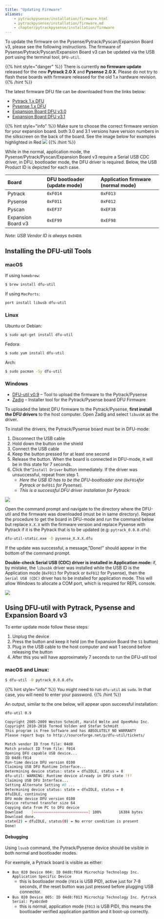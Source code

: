 ```yaml
---
title: "Updating Firmware"
aliases:
    - pytrackpysense/installation/firmware.html
    - pytrackpysense/installation/firmware.md
    - chapter/pytrackpysense/installation/firmware
---
```


To update the firmware on the Pysense/Pytrack/Pyscan/Expansion Board v3, please see the following instructions. The firmware of Pysense/Pytrack/Pyscan/Expansion Board v3 can be updated via the USB port using the terminal tool, `DFU-util`.

{{% hint style="danger" %}}
There is currently **no firmware update** released for the new **Pytrack 2.0 X** and **Pysense 2.0 X**. Please do not try to flash these boards with firmware released for the old 1.x hardware revision.
{{% /hint %}}

The latest firmware DFU file can be downloaded from the links below:

* [Pytrack 1.x DFU](https://software.pycom.io/findupgrade?key=pytrack.dfu&type=all&redirect=true)
* [Pysense 1.x DFU](https://software.pycom.io/findupgrade?key=pysense.dfu&type=all&redirect=true)
* [Expansion Board DFU v3.0](https://software.pycom.io/findupgrade?key=expansion3.dfu&type=all&redirect=true)
* [Expansion Board DFU v3.1](https://software.pycom.io/findupgrade?key=expansion31.dfu&type=all&redirect=true)


{{% hint style="info" %}}
  Make sure to choose the correct firmware version for your expansion board. both 3.0 and 3.1 versions have version numbers in the silkscreen on the back of the board. See the image below for examples highlighted in Red
  ![](/gitbook/assets/expansion_board_version.png)
{{% /hint %}}

While in the normal, application mode, the Pysense/Pytrack/Pyscan/Expansion Board v3 require a Serial USB CDC driver, in DFU, bootloader mode, the DFU driver is required. Below, the USB Product ID is depicted for each case.

| Board | DFU bootloader (update mode) | Application firmware (normal mode) |
| :--- | :--- | :--- |
| Pytrack | `0xF014` | `0xF013` |
| Pysense | `0xF011` | `0xF012` |
| Pyscan | `0xEF37` | `0xEF38` |
| Expansion Board v3 | `0xEF99` | `0xEF98` |

_Note: USB Vendor ID is always_ `0x04D8`_._

## Installing the DFU-util Tools

### macOS

If using `homebrew`:

```bash
$ brew install dfu-util
```

If using `MacPorts`:

```bash
port install libusb dfu-util
```

### Linux

Ubuntu or Debian:

```bash
$ sudo apt-get install dfu-util
```

Fedora:

```bash
$ sudo yum install dfu-util
```

Arch:

```bash
$ sudo pacman -Sy dfu-util
```

### Windows

* [DFU-util v0.9](http://dfu-util.sourceforge.net/releases/dfu-util-0.9-win64.zip) – Tool to upload the firmware to the Pytrack/Pysense
* [Zadig](http://zadig.akeo.ie/) – Installer tool for the Pytrack/Pysense board DFU Firmware

To uploaded the latest DFU firmware to the Pytrack/Pysense, **first install the DFU drivers** to the host computer. Open Zadig and select `libusbK` as the driver.

To install the drivers, the Pytrack/Pysense board must be in DFU-mode:

1. Disconnect the USB cable
2. Hold down the button on the shield
3. Connect the USB cable
4. Keep the button pressed for at least one second
5. Release the button. When the board is connected in DFU-mode, it will be in this state for 7 seconds.
6. Click the`“Install Driver` button immediately. If the driver was unsuccessful, repeat from step 1.
   * _Here the USB ID has to be the DFU-bootloader one (_`0xF014`_for Pytrack or_ `0xF011` _for Pysense)._
   * _This is a successful DFU driver installation for Pytrack:_

![](/gitbook/assets/pytrack_dfu_mode_zadig.png)

Open the command prompt and navigate to the directory where the DFU-util and the firmware was downloaded (must be in same directory). Repeat the procedure to get the board in DFU-mode and run the command below but replace `X.X.X` with the firmware version and replace Pysense with Pytrack if it is the Pytrack that is to be updated (e.g: `pytrack_0.0.8.dfu`):

```bash
dfu-util-static.exe -D pysense_X.X.X.dfu
```

If the update was successful, a message,"Done!" should appear in the bottom of the command prompt.

**Double-check Serial USB (CDC) driver is installed in Application mode:** if, by mistake, the `libusbk` driver was installed while the USB ID is the Application mode (`0xF013` for Pytrack or `0xF012` for Pysense), then the `Serial USB (CDC)` driver has to be installed for application mode. This will allow Windows to allocate a COM port, which is required for REPL console.

![](/gitbook/assets/pytrack_app_mode_zadig.png)

## Using DFU-util with Pytrack, Pysense and Expansion Board v3

To enter update mode follow these steps:

1. Unplug the device
2. Press the button and keep it held (on the Expansion Board the `S1` button)
3. Plug in the USB cable to the host computer and wait 1 second before releasing the button
4. After this you will have approximately 7 seconds to run the DFU-util tool

### macOS and Linux:

```bash
$ dfu-util -D pytrack_0.0.8.dfu
```

{{% hint style="info" %}}
You might need to run `dfu-util` as `sudo`. In that case, you will need to enter your password.
{{% /hint %}}

An output, similar to the one below, will appear upon successful installation:

```bash
dfu-util 0.9

Copyright 2005-2009 Weston Schmidt, Harald Welte and OpenMoko Inc.
Copyright 2010-2016 Tormod Volden and Stefan Schmidt
This program is Free Software and has ABSOLUTELY NO WARRANTY
Please report bugs to http://sourceforge.net/p/dfu-util/tickets/

Match vendor ID from file: 04d8
Match product ID from file: f014
Opening DFU capable USB device...
ID 04d8:f014
Run-time device DFU version 0100
Claiming USB DFU Runtime Interface...
Determining device status: state = dfuIDLE, status = 0
dfu-util: WARNING: Runtime device already in DFU state ?!?
Claiming USB DFU Interface...
Setting Alternate Setting #0 ...
Determining device status: state = dfuIDLE, status = 0
dfuIDLE, continuing
DFU mode device DFU version 0100
Device returned transfer size 64
Copying data from PC to DFU device
Download    [=========================] 100%        16384 bytes
Download done.
state(2) = dfuIDLE, status(0) = No error condition is present
Done!
```

#### Debugging

Using `lsusb` command, the Pytrack/Pysense device should be visible in both normal and bootloader modes.

For exemple, a Pytrack board is visible as either:

* `Bus 020 Device 004: ID 04d8:f014 Microchip Technology Inc. Application Specific Device`
  * this is bootloader mode (`f014` is USB PID), active just for 7-8 seconds, if the reset button was just  pressed before plugging USB connector.
* `Bus 020 Device 005: ID 04d8:f013 Microchip Technology Inc. Pytrack Serial: Pyabcde0`
  * this is normal, application mode (`f013` is USB PID), this means the bootloader verified application partition and it boot-up correctly.
